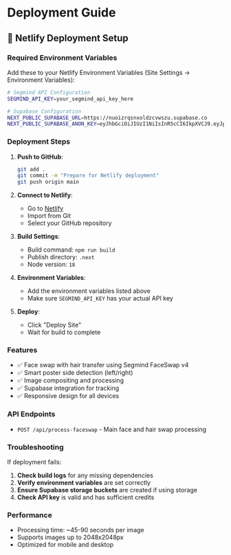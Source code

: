 # Deployment Guide

## 🚀 Netlify Deployment Setup

### **Required Environment Variables**

Add these to your Netlify Environment Variables (Site Settings → Environment Variables):

```bash
# Segmind API Configuration
SEGMIND_API_KEY=your_segmind_api_key_here

# Supabase Configuration  
NEXT_PUBLIC_SUPABASE_URL=https://nuoizrqsnxoldzcvwszu.supabase.co
NEXT_PUBLIC_SUPABASE_ANON_KEY=eyJhbGciOiJIUzI1NiIsInR5cCI6IkpXVCJ9.eyJpc3MiOiJzdXBhYmFzZSIsInJlZiI6Im51b2l6cnFzbnhvbGR6Y3Z3c3p1Iiwicm9sZSI6ImFub24iLCJpYXQiOjE3NTAyNTAwOTAsImV4cCI6MjA2NTgyNjA5MH0.QBqYuv2uxdNiakLzrW_CosJnN0vTvTwlGT2UvAZFYlY
```

### **Deployment Steps**

1. **Push to GitHub**:
   ```bash
   git add .
   git commit -m "Prepare for Netlify deployment"
   git push origin main
   ```

2. **Connect to Netlify**:
   - Go to [Netlify](https://netlify.com)
   - Import from Git
   - Select your GitHub repository

3. **Build Settings**:
   - Build command: `npm run build`
   - Publish directory: `.next`
   - Node version: `18`

4. **Environment Variables**:
   - Add the environment variables listed above
   - Make sure `SEGMIND_API_KEY` has your actual API key

5. **Deploy**:
   - Click "Deploy Site"
   - Wait for build to complete

### **Features**

- ✅ Face swap with hair transfer using Segmind FaceSwap v4
- ✅ Smart poster side detection (left/right)
- ✅ Image compositing and processing
- ✅ Supabase integration for tracking
- ✅ Responsive design for all devices

### **API Endpoints**

- `POST /api/process-faceswap` - Main face and hair swap processing

### **Troubleshooting**

If deployment fails:

1. **Check build logs** for any missing dependencies
2. **Verify environment variables** are set correctly
3. **Ensure Supabase storage buckets** are created if using storage
4. **Check API key** is valid and has sufficient credits

### **Performance**

- Processing time: ~45-90 seconds per image
- Supports images up to 2048x2048px
- Optimized for mobile and desktop 